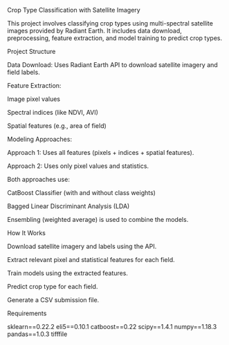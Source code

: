 Crop Type Classification with Satellite Imagery

This project involves classifying crop types using multi-spectral satellite images provided by Radiant Earth. It includes data download, preprocessing, feature extraction, and model training to predict crop types.

Project Structure

Data Download: Uses Radiant Earth API to download satellite imagery and field labels.

Feature Extraction:

Image pixel values

Spectral indices (like NDVI, AVI)

Spatial features (e.g., area of field)

Modeling Approaches:

Approach 1: Uses all features (pixels + indices + spatial features).

Approach 2: Uses only pixel values and statistics.

Both approaches use:

CatBoost Classifier (with and without class weights)

Bagged Linear Discriminant Analysis (LDA)

Ensembling (weighted average) is used to combine the models.

How It Works

Download satellite imagery and labels using the API.

Extract relevant pixel and statistical features for each field.

Train models using the extracted features.

Predict crop type for each field.

Generate a CSV submission file.

Requirements

sklearn==0.22.2
eli5==0.10.1
catboost==0.22
scipy==1.4.1
numpy==1.18.3
pandas==1.0.3
tifffile

